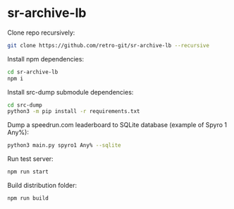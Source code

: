 # sr-archive-lb

Clone repo recursively:

```bash
git clone https://github.com/retro-git/sr-archive-lb --recursive
```
Install npm dependencies:

```bash
cd sr-archive-lb
npm i
```
Install src-dump submodule dependencies:

```bash
cd src-dump
python3 -m pip install -r requirements.txt
```
Dump a speedrun.com leaderboard to SQLite database (example of Spyro 1 Any%):

```bash
python3 main.py spyro1 Any% --sqlite
```
Run test server:

```bash
npm run start
```
Build distribution folder:
```bash
npm run build
```

